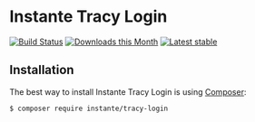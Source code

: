 # Instante Tracy Login


[![Build Status](https://travis-ci.org/instante/tracy-login.svg?branch=master)](https://travis-ci.org/instante/tracy-login)
[![Downloads this Month](https://img.shields.io/packagist/dm/instante/tracy-login.svg)](https://packagist.org/packages/instante/tracy-login)
[![Latest stable](https://img.shields.io/packagist/v/instante/tracy-login.svg)](https://packagist.org/packages/instante/tracy-login)


## Installation

The best way to install Instante Tracy Login is using  [Composer](http://getcomposer.org/):

```sh
$ composer require instante/tracy-login
```
